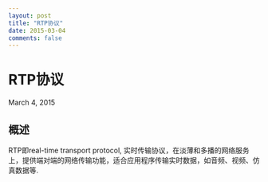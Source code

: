 ```yaml
---
layout: post
title: "RTP协议"
date: 2015-03-04
comments: false
---
```

# RTP协议
March 4, 2015

## 概述
RTP即real-time transport protocol, 实时传输协议，在淡薄和多播的网络服务上，提供端对端的网络传输功能，适合应用程序传输实时数据，如音频、视频、仿真数据等.